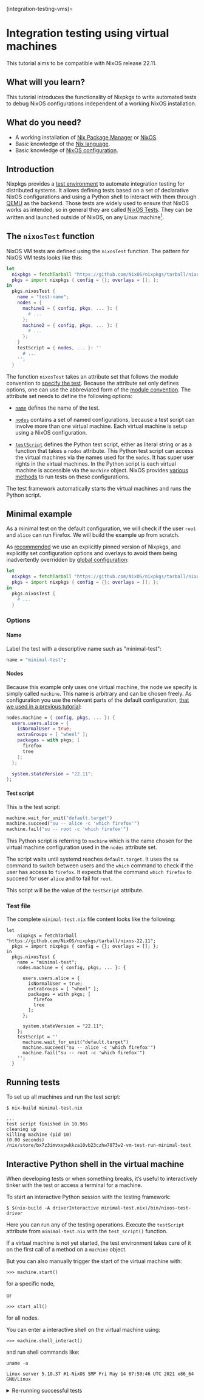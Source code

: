 (integration-testing-vms)=

# Integration testing using virtual machines

This tutorial aims to be compatible with NixOS release 22.11.

## What will you learn?

This tutorial introduces the functionality of Nixpkgs to write automated tests to debug NixOS configurations independent of a working NixOS installation.

## What do you need?

- A working installation of [Nix Package Manager](https://nixos.org/manual/nix/stable/installation/installation.html) or [NixOS](https://nixos.org/manual/nixos/stable/index.html#sec-installation).
- Basic knowledge of the [Nix language](<reading-nix-language>).
- Basic knowledge of [NixOS configuration](<nixos-vms>).

## Introduction

Nixpkgs provides a [test environment](https://nixos.org/manual/nixos/stable/index.html#sec-nixos-tests) to automate integration testing for distributed systems.
It allows defining tests based on a set of declarative NixOS configurations and using a Python shell to interact with them through [QEMU](https://www.qemu.org/) as the backend.
Those tests are widely used to ensure that NixOS works as intended, so in general they are called [NixOS Tests](https://nixos.org/manual/nixos/stable/index.html#sec-nixos-tests).
They can be written and launched outside of NixOS, on any Linux machine[^darwin].

[^darwin]: Support for running NixOS VM tests on macOS is also [implemented](https://github.com/NixOS/nixpkgs/issues/108984) but currently [undocumented](https://github.com/NixOS/nixpkgs/issues/254552).
Integration tests are reproducible due to the design properties of Nix, making them a valuable part of a Continuous Integration (CI) pipeline.

## The `nixosTest` function

NixOS VM tests are defined using the `nixosTest` function.
The pattern for NixOS VM tests looks like this:

```nix
let
  nixpkgs = fetchTarball "https://github.com/NixOS/nixpkgs/tarball/nixos-22.11";
  pkgs = import nixpkgs { config = {}; overlays = []; };
in
  pkgs.nixosTest {
    name = "test-name";
    nodes = {
      machine1 = { config, pkgs, ... }: {
        # ...
      };
      machine2 = { config, pkgs, ... }: {
        # ...
      };
    }
    testScript = { nodes, ... }: ''
      # ...
    '';
  }
```

The function `nixosTest` takes an attribute set that follows the module convention to [specify the test](https://nixos.org/manual/nixos/stable/index.html#sec-test-options-reference).
Because the attribute set only defines options, one can use the abbreviated form of the [module convention](https://nixos.org/manual/nixos/stable/#sec-writing-modules).
The attribute set needs to define the following options:

- [`name`](https://nixos.org/manual/nixos/stable/index.html#test-opt-name) defines the name of the test.

- [`nodes`](https://nixos.org/manual/nixos/stable/index.html#test-opt-nodes) contains a set of named configurations, because a test script can involve more than one virtual machine.
  Each virtual machine is setup using a NixOS configuration.

- [`testScript`](https://nixos.org/manual/nixos/stable/index.html#test-opt-testScript) defines the Python test script, either as literal string or as a function that takes a `nodes` attribute.
  This Python test script can access the virtual machines via the names used for the `nodes`.
  It has super user rights in the virtual machines.
  In the Python script is each virtual machine is accessible via the `machine` object.
  NixOS provides [various methods](https://nixos.org/manual/nixos/stable/index.html#ssec-machine-objects) to run tests on these configurations.

The test framework automatically starts the virtual machines and runs the Python script.

## Minimal example

As a minimal test on the default configuration, we will check if the user `root` and `alice` can run Firefox.
We will build the example up from scratch.

As [recommended](<ref-pinning-nixpkgs>) we use an explicitly pinned version of Nixpkgs, and explicitly set configuration options and overlays to avoid them being inadvertently overridden by [global configuration](https://nixos.org/manual/nixpkgs/stable/#chap-packageconfig):

```nix
let
  nixpkgs = fetchTarball "https://github.com/NixOS/nixpkgs/tarball/nixos-22.11";
  pkgs = import nixpkgs { config = {}; overlays = []; };
in
  pkgs.nixosTest {
    # ...
  }
```

### Options

#### Name

Label the test with a descriptive name such as "minimal-test":

```nix
name = "minimal-test";
```

#### Nodes

Because this example only uses one virtual machine, the node we specify is simply called `machine`.
This name is arbitrary and can be chosen freely.
As configuration you use the relevant parts of the default configuration, [that we used in a previous tutorial](<nixos-vms>):

```nix
nodes.machine = { config, pkgs, ... }: {
  users.users.alice = {
    isNormalUser = true;
    extraGroups = [ "wheel" ];
    packages = with pkgs; [
      firefox
      tree
    ];
  };

  system.stateVersion = "22.11";
};
```

#### Test script

This is the test script:

```python
machine.wait_for_unit("default.target")
machine.succeed("su -- alice -c 'which firefox'")
machine.fail("su -- root -c 'which firefox'")
```

This Python script is referring to `machine` which is the name chosen for the virtual machine configuration used in the `nodes` attribute set.

The script waits until systemd reaches `default.target`.
It uses the `su` command to switch between users and the `which` command to check if the user has access to `firefox`.
It expects that the command `which firefox` to succeed for user `alice` and to fail for `root`.

This script will be the value of the `testScript` attribute.

### Test file

The complete `minimal-test.nix` file content looks like the following:

```{code-block}
let
    nixpkgs = fetchTarball "https://github.com/NixOS/nixpkgs/tarball/nixos-22.11";
  pkgs = import nixpkgs { config = {}; overlays = []; };
in
  pkgs.nixosTest {
    name = "minimal-test";
    nodes.machine = { config, pkgs, ... }: {

      users.users.alice = {
        isNormalUser = true;
        extraGroups = [ "wheel" ];
        packages = with pkgs; [
          firefox
          tree
        ];
      };

      system.stateVersion = "22.11";
    };
    testScript = ''
      machine.wait_for_unit("default.target")
      machine.succeed("su -- alice -c 'which firefox'")
      machine.fail("su -- root -c 'which firefox'")
    '';
  }
```

## Running tests

To set up all machines and run the test script:

```shell-session
$ nix-build minimal-test.nix
```

    ...
    test script finished in 10.96s
    cleaning up
    killing machine (pid 10)
    (0.00 seconds)
    /nix/store/bx7z3imvxxpwkkza10vb23czhw7873w2-vm-test-run-minimal-test


## Interactive Python shell in the virtual machine

When developing tests or when something breaks, it’s useful to interactively tinker with the test or access a terminal for a machine.

To start an interactive Python session with the testing framework:

```shell-session
$ $(nix-build -A driverInteractive minimal-test.nix)/bin/nixos-test-driver
```

Here you can run any of the testing operations.
Execute the `testScript` attribute from `minimal-test.nix` with the `test_script()` function.

If a virtual machine is not yet started, the test environment takes care of it on the first call of a method on a `machine` object.

But you can also manually trigger the start of the virtual machine with:

```shell-session
>>> machine.start()
```
for a specific node,

or

```shell-session
>>> start_all()
```
for all nodes.

You can enter a interactive shell on the virtual machine using:

```shell-session
>>> machine.shell_interact()
```

and run shell commands like:

```shell-session
uname -a
```

    Linux server 5.10.37 #1-NixOS SMP Fri May 14 07:50:46 UTC 2021 x86_64 GNU/Linux


<details><summary>Re-running successful tests</summary>

<!-- FIXME: this should be a separate recipe that can be linked to, as it's a bit of knowledge one will need now and again. -->

Because test results are kept in the Nix store, a successful test is cached.
This means that Nix will not run the test a second time as long as the test setup (node configuration and test script) stays semantically the same.
Therefore, to run a test again, one needs to remove the result.

If you would try to delete the result using the symbolic link, you will get the following error:

```shell-session
nix-store --delete ./result
```

    finding garbage collector roots...
    0 store paths deleted, 0.00 MiB freed
    error: Cannot delete path '/nix/store/4klj06bsilkqkn6h2sia8dcsi72wbcfl-vm-test-run-unnamed' since it is still alive. To find out why, use: nix-store --query --roots

Instead, remove the symbolic link and only then remove the cached result:

```shell-session
rm ./result
nix-store --delete /nix/store/4klj06bsilkqkn6h2sia8dcsi72wbcfl-vm-test-run-unnamed
```

This can be also done with one command:

```shell-session
result=$(readlink -f ./result) rm ./result && nix-store --delete $result
```
<details>

## Tests that need multiple virtual machines

Tests can involve multiple virtual machines.

This example uses the use-case of a [REST](https://en.m.wikipedia.org/wiki/REST) interface to a [PostgreSQL](https://www.postgresql.org/) database.
The following example Nix expression is adapted from [How to use NixOS for lightweight integration tests](https://www.haskellforall.com/2020/11/how-to-use-nixos-for-lightweight.html).

This tutorial follows [PostgREST tutorial](https://postgrest.org/en/stable/tutorials/tut0.html), a generic [RESTful API](https://restfulapi.net/) for PostgreSQL.

If you skim over the official tutorial, you'll notice there's quite a bit of setup in order to test if all the steps work.

The setup includes:

- A virtual machine named `server` running PostgreSQL and PostgREST.
- A virtual machine named `client` running HTTP client queries using `curl`.
- A `testScript` orchestrating testing logic between `client` and `server`.

The complete `postgrest.nix` file looks like the following:

```{code-block}
let
  # Pin Nixpkgs, as some packages are broken in the 22.11 release
  nixpkgs = fetchTarball "https://github.com/NixOS/nixpkgs/archive/0f8f64b54ed07966b83db2f20c888d5e035012ef.tar.gz";
  pkgs = import nixpkgs { config = {}; overlays = []; };

  # Single source of truth for all tutorial constants
  database = "postgres";
  schema        = "api";
  table         = "todos";
  username      = "authenticator";
  password      = "mysecretpassword";
  webRole       = "web_anon";
  postgrestPort = 3000;

  # NixOS module shared between server and client
  sharedModule = {
    # Since it's common for CI not to have $DISPLAY available, explicitly disable graphics support
    virtualisation.graphics = false;
  };

in
  pkgs.nixosTest {
    # NixOS tests are run inside a virtual machine, and here you specify its system type
    system = "x86_64-linux";
    name = "postgres-test";
    nodes = {
      server = { config, pkgs, ... }: {
        imports = [ sharedModule ];

        networking.firewall.allowedTCPPorts = [ postgrestPort ];

        services.postgresql = {
          enable = true;

          initialScript = pkgs.writeText "initialScript.sql" ''
            create schema ${schema};

            create table ${schema}.${table} (
                id serial primary key,
                done boolean not null default false,
                task text not null,
                due timestamptz
            );

            insert into ${schema}.${table} (task) values ('finish tutorial 0'), ('pat self on back');

            create role ${webRole} nologin;
            grant usage on schema ${schema} to ${webRole};
            grant select on ${schema}.${table} to ${webRole};

            create role ${username} inherit login password '${password}';
            grant ${webRole} to ${username};
          '';
        };

        users = {
          mutableUsers = false;
          users = {
            # For ease of debugging the VM as the `root` user
            root.password = "";

            # Create a system user that matches the database user so that you
            # can use peer authentication. The tutorial defines a password,
            # but it's not necessary.
            "${username}".isSystemUser = true;
          };
        };

        systemd.services.postgrest = {
          wantedBy = [ "multi-user.target" ];
          after = [ "postgresql.service" ];
          script =
            let
              configuration = pkgs.writeText "tutorial.conf" ''
                  db-uri = "postgres://${username}:${password}@localhost:${toString config.services.postgresql.port}/${database}"
                  db-schema = "${schema}"
                  db-anon-role = "${username}"
              '';
            in "${pkgs.haskellPackages.postgrest}/bin/postgrest ${configuration}";
          serviceConfig.User = username;
        };
      };

      client = {
        imports = [ sharedModule ];
      };
    };

    # Disable linting for simpler debugging of the testScript
    skipLint = true;

    testScript = ''
      import json
      import sys

      start_all()

      server.wait_for_open_port(${toString postgrestPort})

      expected = [
          {"id": 1, "done": False, "task": "finish tutorial 0", "due": None},
          {"id": 2, "done": False, "task": "pat self on back", "due": None},
      ]

      actual = json.loads(
          client.succeed(
              "${pkgs.curl}/bin/curl http://server:${toString postgrestPort}/${table}"
          )
      )

      assert expected == actual, "table query returns expected content"
    '';
}
```

Unlike the previous example, the virtual machines need an expressive name to distinguish them.
For this example we choose `client` and `server`.

Set up all machines and run the test script:

```shell-session
nix-build postgrest.nix
```

    ...
    test script finished in 10.96s
    cleaning up
    killing client (pid 10)
    killing server (pid 22)
    (0.00 seconds)
    /nix/store/bx7z3imvxxpwkkza10vb23czhw7873w2-vm-test-run-unnamed


```

## Additional information regarding NixOS tests:
  - Running integration tests on CI requires hardware acceleration, which many CIs do not support.


    To run integration tests on [GitHub Actions](<github-actions>) see [how to disable hardware acceleration](https://github.com/cachix/install-nix-action#how-do-i-run-nixos-tests).
  - NixOS comes with a large set of tests that serve also as educational examples.


    A good inspiration is [Matrix bridging with an IRC](https://github.com/NixOS/nixpkgs/blob/master/nixos/tests/matrix/appservice-irc.nix).

<!-- TODO: move examples from https://nixos.wiki/wiki/NixOS_Testing_library to the NixOS manual and troubleshooting tips to nix.dev -->
